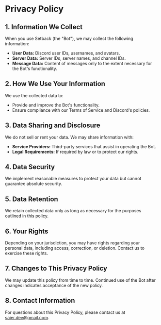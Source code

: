 # Privacy Policy

## 1. Information We Collect

When you use Setback (the "Bot"), we may collect the following information:

- **User Data:** Discord user IDs, usernames, and avatars.
- **Server Data:** Server IDs, server names, and channel IDs.
- **Message Data:** Content of messages only to the extent necessary for the Bot's functionality.

## 2. How We Use Your Information

We use the collected data to:

- Provide and improve the Bot's functionality.
- Ensure compliance with our Terms of Service and Discord's policies.

## 3. Data Sharing and Disclosure

We do not sell or rent your data. We may share information with:

- **Service Providers:** Third-party services that assist in operating the Bot.
- **Legal Requirements:** If required by law or to protect our rights.

## 4. Data Security

We implement reasonable measures to protect your data but cannot guarantee absolute security.

## 5. Data Retention

We retain collected data only as long as necessary for the purposes outlined in this policy.

## 6. Your Rights

Depending on your jurisdiction, you may have rights regarding your personal data, including access, correction, or deletion. Contact us to exercise these rights.

## 7. Changes to This Privacy Policy

We may update this policy from time to time. Continued use of the Bot after changes indicates acceptance of the new policy.

## 8. Contact Information

For questions about this Privacy Policy, please contact us at [saier.dev@gmail.com](mailto:saier.dev@gmail.com).
